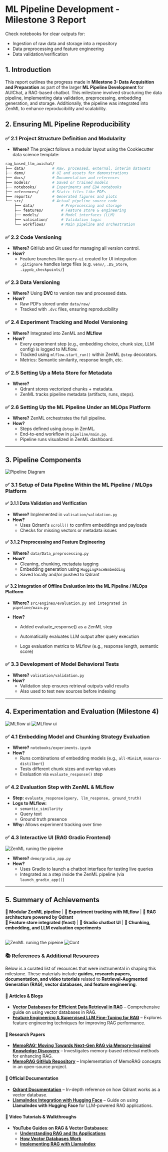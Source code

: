 # **ML Pipeline Development - Milestone 3 Report**

Check notebooks for clear outputs for:

- Ingestion of raw data and storage into a repository
- Data preprocessing and feature engineering
- Data validation/verification

## **1. Introduction**

This report outlines the progress made in **Milestone 3: Data Acquisition and Preparation** as part of the larger **ML Pipeline Development** for AUIChat, a RAG-based chatbot. This milestone involved structuring the data pipeline, implementing data validation, preprocessing, embedding generation, and storage. Additionally, the pipeline was integrated into ZenML to enhance reproducibility and scalability.

## **2. Ensuring ML Pipeline Reproducibility**

### ✅ **2.1 Project Structure Definition and Modularity**

- **Where?** The project follows a modular layout using the Cookiecutter data science template:

```bash
rag_based_llm_auichat/
├── data/            # Raw, processed, external, interim datasets
├── demo/            # UI and assets for demonstrations
├── docs/            # Documentation and references
├── models/          # Saved or trained models
├── notebooks/       # Experiments and EDA notebooks
├── references/      # Static files like PDFs
├── reports/         # Generated figures and plots
└── src/             # Actual pipeline source code
    ├── data/            # Preprocessing and storage
    ├── features/        # Feature store & engineering
    ├── models/          # Model interfaces (LLM)
    ├── valisation/      # Validation logic
    └── workflows/       # Main pipeline and orchestration
```

### ✅ **2.2 Code Versioning**

- **Where?** GitHub and Git used for managing all version control.
- **How?**
  - Feature branches like `query-ui` created for UI integration
  - `.gitignore` handles large files (e.g. `venv/`, `.DS_Store`, `.ipynb_checkpoints/`)

### ✅ **2.3 Data Versioning**

- **Where?** Using **DVC** to version raw and processed data.
- **How?**
  - Raw PDFs stored under `data/raw/`
  - Tracked with `.dvc` files, ensuring reproducibility

### ✅ **2.4 Experiment Tracking and Model Versioning**

- **Where?** Integrated into ZenML and **MLflow**
- **How?**
  - Every experiment step (e.g., embedding choice, chunk size, LLM config) is logged to MLflow.
  - Tracked using `mlflow.start_run()` within ZenML `@step` decorators.
  - Metrics: Semantic similarity, response length, etc.

### ✅ **2.5 Setting Up a Meta Store for Metadata**

- **Where?**
  - Qdrant stores vectorized chunks + metadata.
  - ZenML tracks pipeline metadata (artifacts, runs, steps).

### ✅ **2.6 Setting Up the ML Pipeline Under an MLOps Platform**

- **Where?** ZenML orchestrates the full pipeline.
- **How?**
  - Steps defined using `@step` in ZenML.
  - End-to-end workflow in `pipeline/main.py`.
  - Pipeline runs visualized in ZenML dashboard.

---

## **3. Pipeline Components**
![Pipeline Diagram](rag_based_llm_auichat/reports/figures/Pipeline_Structure_and_Components.png)


### ✅ **3.1 Setup of Data Pipeline Within the ML Pipeline / MLOps Platform**

#### ✅ **3.1.1 Data Validation and Verification**

- **Where?** Implemented in `valisation/validation.py`
- **How?**
  - Uses Qdrant's `scroll()` to confirm embeddings and payloads
  - Checks for missing vectors or metadata issues

#### ✅ **3.1.2 Preprocessing and Feature Engineering**

- **Where?** `data/Data_preprocessing.py`
- **How?**
  - Cleaning, chunking, metadata tagging
  - Embedding generation using `HuggingFaceEmbedding`
  - Saved locally and/or pushed to Qdrant

#### ✅ 3.2 Integration of Offline Evaluation into the ML Pipeline / MLOps Platform

  - **Where?**  `src/engines/evaluation.py and integrated in pipeline/main.py`

- **How?**
    - Added evaluate_response() as a ZenML step

    - Automatically evaluates LLM output after query execution

    - Logs evaluation metrics to MLflow (e.g., response length, semantic score)

### ✅ **3.3 Development of Model Behavioral Tests**

- **Where?** `valisation/validation.py`
- **How?**
  - Validation step ensures retrieval outputs valid results
  - Also used to test new sources before indexing

---

## **4. Experimentation and Evaluation (Milestone 4)**
![MLflow ui](rag_based_llm_auichat/reports/figures/MLflow.png)
![MLflow ui](rag_based_llm_auichat/reports/figures/result.png)

### ✅ **4.1 Embedding Model and Chunking Strategy Evaluation**

- **Where?** `notebooks/experiments.ipynb`
- **How?**
  - Runs combinations of embedding models (e.g., `all-MiniLM`, `msmarco-distilbert`)
  - Tests different chunk sizes and overlap values
  - Evaluation via `evaluate_response()` step

### ✅ **4.2 Evaluation Step with ZenML & MLflow**

- **Step:** `evaluate_response(query, llm_response, ground_truth)`
- **Logs to MLflow:**
  - `semantic_similarity`
  - Query text
  - Ground truth presence
- **Why:** Allows experiment tracking over time

### ✅ **4.3 Interactive UI (RAG Gradio Frontend)**
![ZenML runing the pipeine ](rag_based_llm_auichat/reports/figures/ui.png)

- **Where?** `demo/gradio_app.py`
- **How?**
  - Uses Gradio to launch a chatbot interface for testing live queries
  - Integrated as a step inside the ZenML pipeline (via `launch_gradio_app()`)

---

## **5. Summary of Achievements**

**📌 Modular ZenML pipeline**  |  **📌 Experiment tracking with MLflow**  |  **📌 RAG architecture powered by Qdrant**\
**📌 Feature store integrated (feast)** | **📌 Gradio chatbot UI** | **📌 Chunking, embedding, and LLM evaluation experiments**


##
![ZenML runing the pipeine ](rag_based_llm_auichat/reports/figures/output.png)
![Cont](rag_based_llm_auichat/reports/figures/output_cont.png)


### 📚 References & Additional Resources

Below is a curated list of resources that were instrumental in shaping this milestone. These materials include **guides, research papers, documentation, and video tutorials** related to **Retrieval-Augmented Generation (RAG), vector databases, and feature engineering**.

#### 🔹 Articles & Blogs
- [**Vector Databases for Efficient Data Retrieval in RAG**](https://medium.com/@genuine.opinion/vector-databases-for-efficient-data-retrieval-in-rag-a-comprehensive-guide-dcfcbfb3aa5d) – Comprehensive guide on using vector databases in RAG.  
- [**Feature Engineering & Supervised LLM Fine-Tuning for RAG**](https://ibrahim-olawale13.medium.com/feature-engineering-and-supervised-llm-fine-tuning-for-rag-inferences-part-2-3a1645d66ebb) – Explores feature engineering techniques for improving RAG performance.  

#### 🔹 Research Papers
- [**MemoRAG: Moving Towards Next-Gen RAG via Memory-Inspired Knowledge Discovery**](https://www.researchgate.net/publication/383912324_MemoRAG_Moving_towards_Next-Gen_RAG_Via_Memory-Inspired_Knowledge_Discovery) – Investigates memory-based retrieval methods for enhancing RAG.  
- [**MemoRAG GitHub Repository**](https://github.com/qhjqhj00/MemoRAG) – Implementation of MemoRAG concepts in an open-source project.  

#### 🔹 Official Documentation
- [**Qdrant Documentation**](https://qdrant.tech/documentation) – In-depth reference on how Qdrant works as a vector database.  
- [**LlamaIndex Integration with Hugging Face**](https://llamahub.ai/l/llms/llama-index-llms-huggingface?from=) – Guide on using **LlamaIndex with Hugging Face** for LLM-powered RAG applications.  

#### 🔹 Video Tutorials & Walkthroughs
- **YouTube Guides on RAG & Vector Databases:**  
  - [**Understanding RAG and Its Applications**](https://youtu.be/mHrwS6ZoNKc?si=Lctcvy_D7V_CbxdD)  
  - [**How Vector Databases Work**](https://youtu.be/3UsluX0jryM?si=gMdeeQhyJCh3mkGx)  
  - [**Implementing RAG with LlamaIndex**](https://youtu.be/JEBDfGqrAUA?si=GtnHyxE6AuJH0g0b)  

